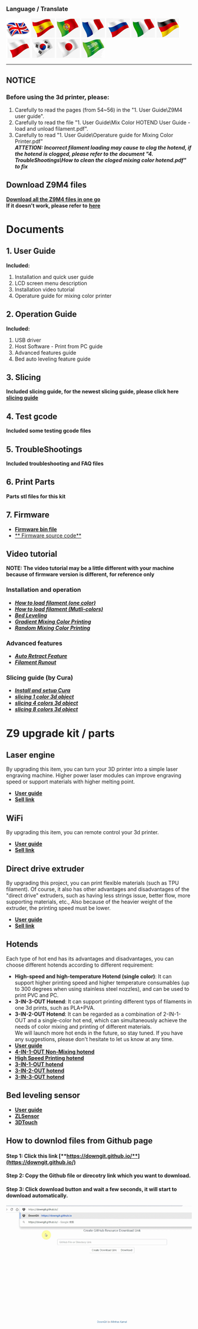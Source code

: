 ### Language / Translate
[![](../languagepic/EN.png)](https://github/ZONESTAR3D/Z9/tree/main/Z9V5)
[![](../languagepic/ES.png)](https://github-com.translate.goog/ZONESTAR3D/Z9/tree/main/Z9M4?_x_tr_sl=en&_x_tr_tl=es)
[![](../languagepic/PT.png)](https://github-com.translate.goog/ZONESTAR3D/Z9/tree/main/Z9M4?_x_tr_sl=en&_x_tr_tl=pt)
[![](../languagepic/FR.png)](https://github-com.translate.goog/ZONESTAR3D/Z9/tree/main/Z9M4?_x_tr_sl=en&_x_tr_tl=fr)
[![](../languagepic/RU.png)](https://github-com.translate.goog/ZONESTAR3D/Z9/tree/main/Z9M4?_x_tr_sl=en&_x_tr_tl=ru)
[![](../languagepic/IT.png)](https://github-com.translate.goog/ZONESTAR3D/Z9/tree/main/Z9M4?_x_tr_sl=en&_x_tr_tl=it)
[![](../languagepic/DE.png)](https://github-com.translate.goog/ZONESTAR3D/Z9/tree/main/Z9M4?_x_tr_sl=en&_x_tr_tl=de)
[![](../languagepic/PL.png)](https://github-com.translate.goog/ZONESTAR3D/Z9/tree/main/Z9M4?_x_tr_sl=en&_x_tr_tl=pl)
[![](../languagepic/KR.png)](https://github-com.translate.goog/ZONESTAR3D/Z9/tree/main/Z9M4?_x_tr_sl=en&_x_tr_tl=ko)
[![](../languagepic/JP.png)](https://github-com.translate.goog/ZONESTAR3D/Z9/tree/main/Z9M4?_x_tr_sl=en&_x_tr_tl=ja)
[![](../languagepic/SA.png)](https://github-com.translate.goog/ZONESTAR3D/Z9/tree/main/Z9M4?_x_tr_sl=en&_x_tr_tl=ar)

----------
## NOTICE
### Before using the 3d printer, please:  
1. Carefully to read the pages (from 54~56) in the "1. User Guide\Z9M4 user guide".  
2. Carefully to read the file "1. User Guide\Mix Color HOTEND User Guide - load and unload filament.pdf".  
3. Carefully to read "1. User Guide\Operature guide for Mixing Color Printer.pdf"  
***ATTETION: Incorrect filament loading may cause to clog the hotend, if the hotend is clogged, please refer to the document "4. TroubleShootings\How to clean the cloged mixing color hotend.pdf" to fix***  

## Download Z9M4 files
[**Download all the Z9M4 files in one go**](https://downgit.github.io/#/home?url=https:%2F%2Fgithub.com%2FZONESTAR3D%2FZ9%2Ftree%2Fmain%2FZ9M4)     
**If it doesn't work, please refer to** [**here**](https://stackoverflow.com/questions/7106012/download-a-single-folder-or-directory-from-a-github-repo)     
   
# Documents
## 1. User Guide 
**Included:**  
1. Installation and quick user guide  
2. LCD screen menu description  
3. Installation video tutorial  
4. Operature guide for mixing color printer    

## 2. Operation Guide
**Included:**  
1. USB driver  
2. Host Software - Print from PC guide  
3. Advanced features guide  
4. Bed auto leveling feature guide  

## 3. Slicing
**Included slicing guide, for the newest slicing guide, please click here [slicing guide](https://github.com/ZONESTAR3D/Slicing-Guide)**

## 4. Test gcode
**Included some testing gcode files**  

## 5. TroubleShootings
**Included troubleshooting and FAQ files**

## 6. Print Parts
**Parts stl files for this kit**   

## 7. Firmware
- [**Firmware bin file**](https://github.com/ZONESTAR3D/Firmware/tree/master/Z9/Z9M4)  
- [** Firmware source code** ](https://github.com/ZONESTAR3D/source-code-for-3d-printer)

## Video tutorial  
**NOTE: The video tutorial may be a little different with your machine because of firmware version is different, for reference only**     
### Installation and operation      
- [***How to load filament (one color)***](https://youtu.be/W1_XiT4g9kg)  
- [***How to load filament (Mutli-colors)***](https://youtu.be/Rsd8GYrEVCQ)  
- [***Bed Leveling***](https://youtu.be/lgYZA-pzMsM)    
- [***Gradient Mixing Color Printing***](https://youtu.be/agj3J1HBDt8)    
- [***Random Mixing Color Printing***](https://youtu.be/qvT_BX4C2Rk)  

### Advanced features
- [***Auto Retract Feature***](https://youtu.be/4HVIGxZfM80)  
- [***Filament Runout***](https://youtu.be/viTvzIskwY8)  

### Slicing guide (by Cura)  
- [***Install and setup Cura***](https://youtu.be/h2GynyUo7wQ)    
- [***slicing 1 color 3d object***](https://youtu.be/UDgjGRFrELc)    
- [***slicing 4 colors 3d object***](https://youtu.be/hP6Socp-Cz0)     
- [***slicing 8 colors 3d object***](https://youtu.be/qQ6UnTysqK0)          


# Z9 upgrade kit / parts
## Laser engine
By upgrading this item, you can turn your 3D printer into a simple laser engraving machine. Higher power laser modules can improve engraving speed or support materials with higher melting point.  
- [**User guide**](https://github.com/ZONESTAR3D/Upgrade-kit-guide/tree/main/Laser%20Engraving)  
- [**Sell link**](https://www.aliexpress.com/item/4001309902136.html)  
## WiFi
By upgrading this item, you can remote control your 3d printer.    
- [**User guide**](https://github.com/ZONESTAR3D/Upgrade-kit-guide/tree/main/WiFi)  
- [**Sell link**](https://www.aliexpress.com/item/1005002378551489.html)  
## Direct drive extruder
By upgrading this project, you can print flexible materials (such as TPU filament). Of course, it also has other advantages and disadvantages of the "direct drive" extruders, such as having less strings issue, better flow, more supporting materials, etc., Also because of the heavier weight of the extruder, the printing speed must be lower.  
- [**User guide**](https://github.com/ZONESTAR3D/Upgrade-kit-guide/tree/main/Direct%20Drive%20Extrruder)   
- [**Sell link**](https://www.aliexpress.com/item/1005002847644867.html)   
## Hotends
Each type of hot end has its advantages and disadvantages, you can choose different hotends according to different requirement:    
- **High-speed and high-temperature Hotend (single color)**: It can support higher  printing speed and higher temperature consumables (up to 300 degrees when using stainless steel nozzles), and can be used to print PVC and PC.  
- **3-IN-3-OUT Hotend**: It can support printing different typs of filaments in one 3d prints, such as PLA+PVA.  
- **3-IN-2-OUT Hotend**: It can be regarded as a combination of 2-IN-1-OUT and a single-color hot end, which can simultaneously achieve the needs of color mixing and printing of different materials.    
We will launch more hot ends in the future, so stay tuned. If you have any suggestions, please don't hesitate to let us know at any time.   
- [**User guide**](https://github.com/ZONESTAR3D/Upgrade-kit-guide/tree/main/HOTEND)   
- [**4-IN-1-OUT Non-Mixing hotend**](https://www.aliexpress.com/item/1005002951777699.html)   
- [**High Speed Printing hotend**](https://www.aliexpress.com/item/1005002829919346.html)  
- [**3-IN-1-OUT hotend**](https://www.aliexpress.com/item/1005001275429959.html)
- [**3-IN-2-OUT hotend**](https://www.aliexpress.com/item/1005001275429959.html)
- [**3-IN-3-OUT hotend**](https://www.aliexpress.com/item/1005001275429959.html)
## Bed leveling sensor
- [**User guide**](https://github.com/ZONESTAR3D/Upgrade-kit-guide/tree/main/Bed%20Leveling%20Sensor)    
- [**ZLSensor**](https://www.aliexpress.com/item/1005002865311470.html)  
- [**3DTouch**](https://www.aliexpress.com/item/1005001464420529.html)

## How to downlod files from Github page
#### Step 1: Click this link [**https://downgit.github.io/**](https://downgit.github.io/) 
#### Step 2: Copy the Github file or direcotry link which you want to download.
#### Step 3: Click download button and wait a few seconds, it will start to download automatically. 
![](https://github.com/ZONESTAR3D/Document-and-User-Guide/blob/master/download.gif)   
